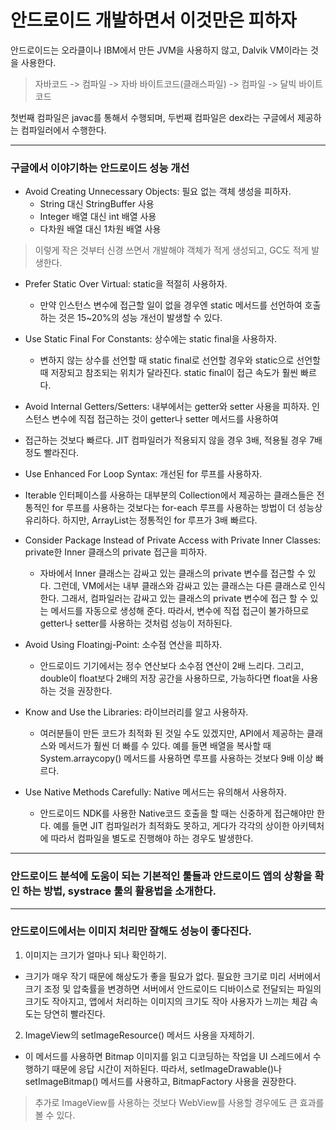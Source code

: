 # 안드로이드 개발하면서 이것만은 피하자
안드로이드는 오라클이나 IBM에서 만든 JVM을 사용하지 않고, Dalvik VM이라는 것을 사용한다.<br/>
> 자바코드 -> 컴파일 -> 자바 바이트코드(클래스파일) -> 컴파일 -> 달빅 바이트 코드

첫번째 컴파일은 javac를 통해서 수행되며, 두번째 컴파일은 dex라는 구글에서 제공하는 컴파일러에서 수행한다.
<hr/>

### 구글에서 이야기하는 안드로이드 성능 개선
* Avoid Creating Unnecessary Objects: 필요 없는 객체 생성을 피하자.
  * String 대신 StringBuffer 사용
  * Integer 배열 대신 int 배열 사용
  * 다차원 배열 대신 1차원 배열 사용<br/>
> 이렇게 작은 것부터 신경 쓰면서 개발해야 객체가 적게 생성되고, GC도 적게 발생한다.

* Prefer Static Over Virtual: static을 적절히 사용하자.
  * 만약 인스턴스 변수에 접근할 일이 없을 경우엔 static 메서드를 선언하여 호출하는 것은 15~20%의 성능 개선이 발생할 수 있다.

* Use Static Final For Constants: 상수에는 static final을 사용하자.
  * 변하지 않는 상수를 선언할 때 static final로 선언할 경우와 static으로 선언할 때 저장되고 참조되는 위치가 달라진다. static final이 접근 속도가 훨씬 빠르다.
 
 * Avoid Internal Getters/Setters: 내부에서는 getter와 setter 사용을 피하자. 인스턴스 변수에 직접 접근하는 것이 getter나 setter 메서드를 사용하여 
  * 접근하는 것보다 빠르다. JIT 컴파일러가 적용되지 않을 경우 3배, 적용될 경우 7배 정도 빨라진다.
 
 * Use Enhanced For Loop Syntax: 개선된 for 루프를 사용하자.
  * Iterable 인터페이스를 사용하는 대부분의 Collection에서 제공하는 클래스들은 전통적인 for 루프를 사용하는 것보다는 for-each 루프를 사용하는 방법이 
  더 성능상 유리하다. 하지만, ArrayList는 정통적인 for 루프가 3배 빠르다.
  
* Consider Package Instead of Private Access with Private Inner Classes: private한 Inner 클래스의 private 접근을 피하자.
  * 자바에서 Inner 클래스는 감싸고 있는 클래스의 private 변수를 접근할 수 있다. 그런데, VM에서는 내부 클래스와 감싸고 있는 클래스는 다른 클래스로 인식한다. 
  그래서, 컴파일러는 감싸고 있는 클래스의 private 변수에 접근 할 수 있는 메서드를 자동으로 생성해 준다. 따라서, 변수에 직접 접근이 불가하므로 getter나 setter를 
  사용하는 것처럼 성능이 저하된다.
  
* Avoid Using Floatingj-Point: 소수점 연산을 피하자.
  * 안드로이드 기기에서는 정수 연산보다 소수점 연산이 2배 느리다. 그리고, double이 float보다 2배의 저장 공간을 사용하므로, 가능하다면 float을 사용하는 것을 권장한다.
  
* Know and Use the Libraries: 라이브러리를 알고 사용하자.
  * 여러분들이 만든 코드가 최적화 된 것일 수도 있겠지만, API에서 제공하는 클래스와 메서드가 훨씬 더 빠를 수 있다. 예를 들면 배열을 복사할 때 System.arraycopy() 메서드를 
  사용하면 루프를 사용하는 것보다 9배 이상 빠르다.

* Use Native Methods Carefully: Native 메서드는 유의해서 사용하자.
  * 안드로이드 NDK를 사용한 Native코드 호출을 할 때는 신중하게 접근해야만 한다. 예를 들면 JIT 컴파일러가 최적화도 못하고, 게다가 각각의 상이한 아키텍처에 
  따라서 컴파일을 별도로 진행해야 하는 경우도 발생한다.
<hr/>

### 안드로이드 분석에 도움이 되는 기본적인 툴들과 안드로이드 앱의 상황을 확인 하는 방법, systrace 툴의 활용법을 소개한다.
<hr/>

### 안드로이드에서는 이미지 처리만 잘해도 성능이 좋다진다.
1. 이미지는 크기가 얼마나 되나 확인하기.
  * 크기가 매우 작기 때문에 해상도가 좋을 필요가 없다. 필요한 크기로 미리 서버에서 크기 조정 및 압축률을 변경하면 서버에서 안드로이드 디바이스로 전달되는 
  파일의 크기도 작아지고, 앱에서 처리하는 이미지의 크기도 작아 사용자가 느끼는 체감 속도는 당연히 빨라진다.
2. ImageView의 setImageResource() 메서드 사용을 자제하기.
  * 이 메서드를 사용하면 Bitmap 이미지를 읽고 디코딩하는 작업을 UI 스레드에서 수행하기 때문에 응답 시간이 저하된다. 따라서, setImageDrawable()나 setImageBitmap() 
  메서드를 사용하고, BitmapFactory 사용을 권장한다.
> 추가로 ImageView를 사용하는 것보다 WebView를 사용할 경우에도 큰 효과를 볼 수 있다.

